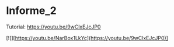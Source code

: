 # Informe_2
Tutorial: https://youtu.be/9wClxEJcJP0

[![][https://youtu.be/NarBox1LkYc](https://youtu.be/9wClxEJcJP0)]
